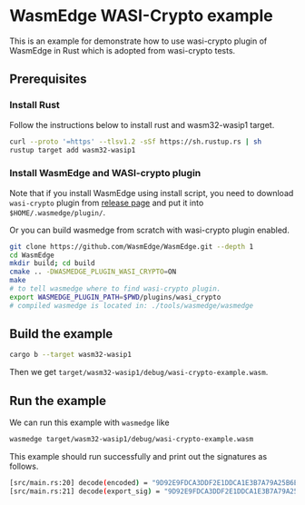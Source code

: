 # WasmEdge WASI-Crypto example

This is an example for demonstrate how to use wasi-crypto plugin of WasmEdge in Rust which is adopted from wasi-crypto tests.

## Prerequisites

### Install Rust

Follow the instructions below to install rust and wasm32-wasip1 target.

```bash
curl --proto '=https' --tlsv1.2 -sSf https://sh.rustup.rs | sh
rustup target add wasm32-wasip1
```

### Install WasmEdge and WASI-crypto plugin

Note that if you install WasmEdge using install script, you need to download `wasi-crypto` plugin from [release page](https://github.com/WasmEdge/WasmEdge/releases/) and put it into `$HOME/.wasmedge/plugin/`.

Or you can build wasmedge from scratch with wasi-crypto plugin enabled.

```bash
git clone https://github.com/WasmEdge/WasmEdge.git --depth 1
cd WasmEdge
mkdir build; cd build
cmake .. -DWASMEDGE_PLUGIN_WASI_CRYPTO=ON
make
# to tell wasmedge where to find wasi-crypto plugin.
export WASMEDGE_PLUGIN_PATH=$PWD/plugins/wasi_crypto
# compiled wasmedge is located in: ./tools/wasmedge/wasmedge
```

## Build the example

```bash
cargo b --target wasm32-wasip1
```

Then we get `target/wasm32-wasip1/debug/wasi-crypto-example.wasm`.

## Run the example

We can run this example with `wasmedge` like

```bash
wasmedge target/wasm32-wasip1/debug/wasi-crypto-example.wasm
```

This example should run successfully and print out the signatures as follows.

```bash
[src/main.rs:20] decode(encoded) = "9D92E9FDCA3DDF2E1DDCA1E3B7A79A25B6E4AFFCABF5F9FF4D960B152AB830E9EB978BD3DA89C42BBFE5A2C2AEB0AF1DD178FB4BCD833B587D118F59BBB4D"
[src/main.rs:21] decode(export_sig) = "9D92E9FDCA3DDF2E1DDCA1E3B7A79A25B6E4AFFCABF5F9FF4D960B152AB830E9EB978BD3DA89C42BBFE5A2C2AEB0AF1DD178FB4BCD833B587D118F59BBB4D"
```
